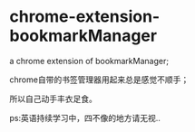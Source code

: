 chrome-extension-bookmarkManager
================================

a chrome extension of bookmarkManager;


chrome自带的书签管理器用起来总是感觉不顺手； 

所以自己动手丰衣足食。

ps:英语持续学习中，四不像的地方请无视..